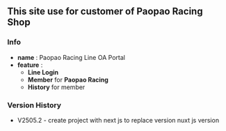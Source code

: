 ## This site use for customer of Paopao Racing Shop

### Info

- **name** : Paopao Racing Line OA Portal
- **feature** :
  - **Line Login**
  - **Member** for **Paopao Racing**
  - **History** for member

### **Version History**

- V2505.2 - create project with next js
  to replace version nuxt js version
